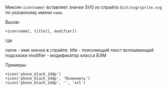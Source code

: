 Миксин `icon(name)` вставляет значки SVG из спрайта `dist/svg/sprite.svg` по указанному имени `name`.

Вызов:

```pug
+icon(name[, title][, modifier])
```

где

name - имя значка в спрайте.
title - поясняющий текст всплывающей подсказки
modifier - модификатор класса БЭМ

Примеры:

```pug
+icon('phone_black_24dp')
+icon('phone_black_24dp', 'Позвонить')
+icon('phone_black_24dp', '', 'xxl')
```
